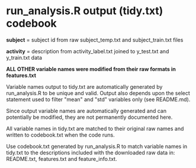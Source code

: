 run_analysis.R output (tidy.txt) codebook
==============================

**subject** = subject id from raw subject_temp.txt and subject_train.txt files  

**activity** = description from activity_label.txt joined to y_test.txt and y_train.txt data  


**ALL OTHER variable names were modified from their raw formats in features.txt**  

Variable names output to tidy.txt are automatically generated by run_analysis.R to be unique and valid.  Output also depends upon the select statement used to filter "mean" and "std" variables only (see README.md).  

Since output variable names are automatically generated and can potentially be modified, they are not permanently documented here.  

All variable names in tidy.txt are matched to their original raw names and written to codebook.txt when the code runs.  

Use codebook.txt generated by run_analysis.R to match variable names in tidy.txt to the descriptions included with the downloaded raw data in: README.txt, features.txt and feature_info.txt.  
